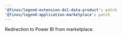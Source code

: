 ```yaml
---
'@finos/legend-extension-dsl-data-product': patch
'@finos/legend-application-marketplace': patch
---
```


Redirection to Power BI from marketplace.

